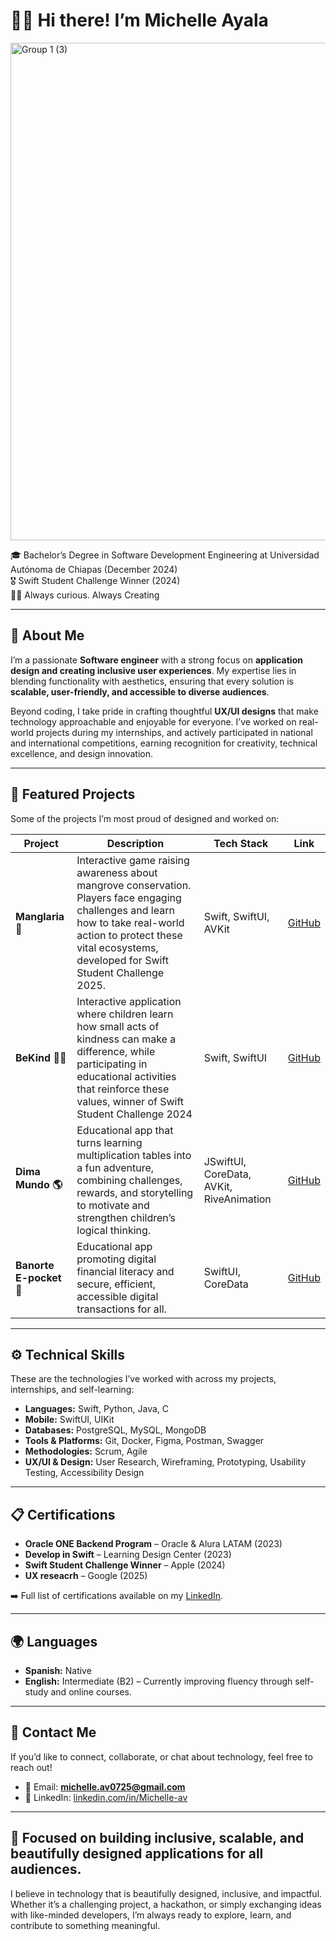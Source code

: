 <h1 align="leading">👋🏻 Hi there! I’m Michelle Ayala</h1>
<img width="3172" height="796" alt="Group 1 (3)" src="https://github.com/user-attachments/assets/df4f6a11-50ea-45ee-850d-13118bf823eb" />

<p align="leading">
🎓 Bachelor’s Degree in Software Development Engineering at Universidad Autónoma de Chiapas (December 2024) <br>
🎖️ Swift Student Challenge Winner (2024) <br>
✍🏻 Always curious. Always Creating <br>
</p>

---

## 🔗 About Me 
I’m a passionate **Software engineer** with a strong focus on **application design and creating inclusive user experiences**. My expertise lies in blending functionality with aesthetics, ensuring that every solution is **scalable, user-friendly, and accessible to diverse audiences**.

Beyond coding, I take pride in crafting thoughtful **UX/UI designs** that make technology approachable and enjoyable for everyone. I’ve worked on real-world projects during my internships, and actively participated in national and international competitions, earning recognition for creativity, technical excellence, and design innovation.


---

## 🚀 Featured Projects
Some of the projects I’m most proud of designed and worked on:

| Project | Description | Tech Stack | Link |
|---|---|---|---|
| **Manglaria 🌿** | Interactive game raising awareness about mangrove conservation. Players face engaging challenges and learn how to take real-world action to protect these vital ecosystems, developed for Swift Student Challenge 2025. | Swift, SwiftUI, AVKit | [GitHub](https://github.com/Michelle-AV/Manglaria) |
| **BeKind 👐🏻** | Interactive application where children learn how small acts of kindness can make a difference, while participating in educational activities that reinforce these values, winner of Swift Student Challenge 2024 | Swift, SwiftUI | [GitHub](https://github.com/Michelle-AV/BeKind) |
| **Dima Mundo 🌎** | Educational app that turns learning multiplication tables into a fun adventure, combining challenges, rewards, and storytelling to motivate and strengthen children’s logical thinking. | JSwiftUI, CoreData, AVKit, RiveAnimation| [GitHub](https://github.com/Michelle-AV/Dima-Mundo) |
| **Banorte E-pocket 🏦** | Educational app promoting digital financial literacy and secure, efficient, accessible digital transactions for all. | SwiftUI, CoreData| [GitHub](https://github.com/clxsrdev/Almacen-UNACH-Galaxy) |

---

## ⚙️ Technical Skills
These are the technologies I’ve worked with across my projects, internships, and self-learning:

- **Languages:** Swift, Python, Java, C
- **Mobile:** SwiftUI, UIKit
- **Databases:** PostgreSQL, MySQL, MongoDB
- **Tools & Platforms:** Git, Docker, Figma, Postman, Swagger
- **Methodologies:** Scrum, Agile
- **UX/UI & Design:** User Research, Wireframing, Prototyping, Usability Testing, Accessibility Design


---

## 📋 Certifications
- **Oracle ONE Backend Program** – Oracle & Alura LATAM (2023)
- **Develop in Swift** – Learning Design Center (2023)
- **Swift Student Challenge Winner** – Apple (2024)
- **UX reseacrh** – Google (2025)

➡️ Full list of certifications available on my [LinkedIn](https://linkedin.com/in/clxsrdev).

---

## 🌍 Languages
- **Spanish:** Native
- **English:** Intermediate (B2) – Currently improving fluency through self-study and online courses.

---

## 📨 Contact Me
If you’d like to connect, collaborate, or chat about technology, feel free to reach out!

- 📧 Email: **michelle.av0725@gmail.com**
- 💼 LinkedIn: [linkedin.com/in/Michelle-av](https://www.linkedin.com/in/michelle-av/)

---

## 🌟 Focused on building inclusive, scalable, and beautifully designed applications for all audiences.

I believe in technology that is beautifully designed, inclusive, and impactful.
Whether it’s a challenging project, a hackathon, or simply exchanging ideas with like-minded developers, I’m always ready to explore, learn, and contribute to something meaningful. 
